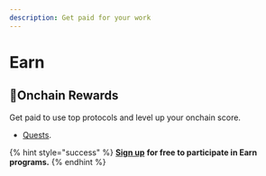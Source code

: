 ```yaml
---
description: Get paid for your work
---
```


# Earn

## 🥇Onchain Rewards

Get paid to use top protocols and level up your onchain score.

* [Quests](../earn/onchain-rewards/quests.md).

{% hint style="success" %}
[**Sign up**](https://flipsidecrypto.xyz/) **for free to participate in Earn programs.**
{% endhint %}

